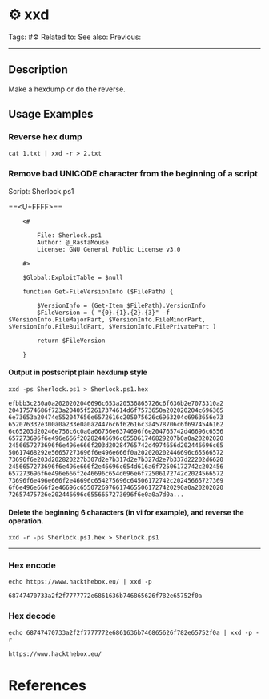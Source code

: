 # ⚙️ xxd

Tags: #⚙️
Related to:
See also:
Previous:

---
## Description

Make a hexdump or do the reverse.

## Usage Examples

### Reverse hex dump
	cat 1.txt | xxd -r > 2.txt


### Remove bad UNICODE character from the beginning of a script

Script: Sherlock.ps1

==<U+FFFF>==
```
	<#

		File: Sherlock.ps1
		Author: @_RastaMouse
		License: GNU General Public License v3.0

	#>

	$Global:ExploitTable = $null

	function Get-FileVersionInfo ($FilePath) {

		$VersionInfo = (Get-Item $FilePath).VersionInfo
		$FileVersion = ( "{0}.{1}.{2}.{3}" -f $VersionInfo.FileMajorPart, $VersionInfo.FileMinorPart, $VersionInfo.FileBuildPart, $VersionInfo.FilePrivatePart )

		return $FileVersion

	}
```

#### Output in postscript plain hexdump style

	xxd -ps Sherlock.ps1 > Sherlock.ps1.hex

	efbbb3c230a0a2020202046696c653a20536865726c6f636b2e7073310a2
	20417574686f723a20405f52617374614d6f7573650a202020204c696365
	6e73653a20474e552047656e6572616c205075626c6963204c6963656e73
	652076332e300a0a233e0a0a24476c6f62616c3a4578706c6f6974546162
	6c65203d20246e756c6c0a0a66756e6374696f6e204765742d46696c6556
	657273696f6e496e666f20282446696c655061746829207b0a0a20202020
	2456657273696f6e496e666f203d20284765742d4974656d202446696c65
	50617468292e56657273696f6e496e666f0a202020202446696c65566572
	73696f6e203d202820227b307d2e7b317d2e7b327d2e7b337d22202d6620
	2456657273696f6e496e666f2e46696c654d616a6f72506172742c202456
	657273696f6e496e666f2e46696c654d696e6f72506172742c2024566572
	73696f6e496e666f2e46696c654275696c64506172742c20245665727369
	6f6e496e666f2e46696c65507269766174655061727420290a0a20202020
	72657475726e202446696c6556657273696f6e0a0a7d0a...

#### Delete the beginning 6 characters (in vi for example), and reverse the operation.

	xxd -r -ps Sherlock.ps1.hex > Sherlock.ps1

---
### Hex encode

	echo https://www.hackthebox.eu/ | xxd -p

```shell-session
68747470733a2f2f7777772e6861636b746865626f782e65752f0a
```

### Hex decode

	echo 68747470733a2f2f7777772e6861636b746865626f782e65752f0a | xxd -p -r

```shell-session
https://www.hackthebox.eu/
```

# References